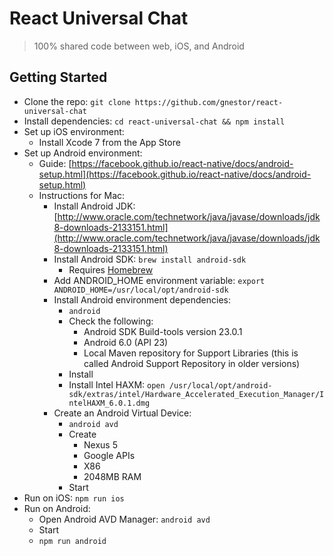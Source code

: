 # React Universal Chat
> 100% shared code between web, iOS, and Android

## Getting Started
* Clone the repo: `git clone https://github.com/gnestor/react-universal-chat`
* Install dependencies: `cd react-universal-chat && npm install`
* Set up iOS environment:
    * Install Xcode 7 from the App Store
* Set up Android environment:
    * Guide: [https://facebook.github.io/react-native/docs/android-setup.html](https://facebook.github.io/react-native/docs/android-setup.html)
    * Instructions for Mac:
        * Install Android JDK: [http://www.oracle.com/technetwork/java/javase/downloads/jdk8-downloads-2133151.html](http://www.oracle.com/technetwork/java/javase/downloads/jdk8-downloads-2133151.html)
        * Install Android SDK: `brew install android-sdk`
            * Requires [Homebrew](http://brew.sh/)
        * Add ANDROID_HOME environment variable: `export ANDROID_HOME=/usr/local/opt/android-sdk`
        * Install Android environment dependencies:
            * `android`
            * Check the following:
                * Android SDK Build-tools version 23.0.1
                * Android 6.0 (API 23)
                * Local Maven repository for Support Libraries (this is called Android Support Repository in older versions)
            * Install
            * Install Intel HAXM: `open /usr/local/opt/android-sdk/extras/intel/Hardware_Accelerated_Execution_Manager/IntelHAXM_6.0.1.dmg`
        * Create an Android Virtual Device:
            * `android avd`
            * Create
                * Nexus 5
                * Google APIs
                * X86
                * 2048MB RAM
            * Start
* Run on iOS: `npm run ios`
* Run on Android:
    * Open Android AVD Manager: `android avd`
    * Start
    * `npm run android`
